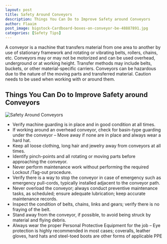 ```yaml
---
layout: post
title: Safety Around Conveyors
description: Things You Can Do to Improve Safety around Conveyors
author: Flaaim
post_image: bigstock-Cardboard-boxes-on-conveyor-be-48887891.jpg
categories: [Safety Tips]
---
```


A conveyor is a machine that transfers material from one area to another by use of stationary framework and rotating or vibrating belts, rollers, chains, etc. Conveyors may or may not be motorized and can be used overhead, underground or at working height. Transfer methods may include belts, buckets, or other material-specific carriers. Conveyors can be hazardous due to the nature of the moving parts and transferred material. Caution needs to be used when working with or around them.

## Things You Can Do to Improve Safety around Conveyors
![Safety Around Conveyors](https://safetywordblog.com/assets/bigstock-Cardboard-boxes-on-conveyor-be-48887891.jpg)

- Verify machine guarding is in place and in good condition at all times.
- If working around an overhead conveyor, check for basin-type guarding under the conveyor – Move away if none are in place and always wear a hard hat.
- Keep all loose clothing, long hair and jewelry away from conveyors at all times.
- Identify pinch-points and all rotating or moving parts before approaching the conveyor.
- Never perform maintenance work without performing the required Lockout /Tag-out procedure.
- Verify there is a way to stop the conveyor in case of emergency such as emergency pull-cords, typically installed adjacent to the conveyor path.
- Never overload the conveyor; always conduct preventive maintenance tasks, as scheduled; ensure adequate lubrication; keep accurate maintenance records.
- Inspect the condition of belts, chains, links and gears; verify there is no fraying of the belt.
- Stand away from the conveyor, if possible, to avoid being struck by material and flying debris.
- Always wear the proper Personal Protective Equipment for the job – Eye protection is highly recommended in most cases; coveralls, leather gloves, hard hats and steel-toed boots are other forms of applicable PPE
